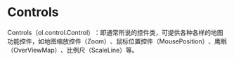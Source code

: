 # Controls
Controls（ol.control.Control）​：即通常所说的控件类，可提供各种各样的地图功能控件，如地图缩放控件（Zoom）​、鼠标位置控件（MousePosition）​、鹰眼（OverViewMap）​、比例尺（ScaleLine）等。